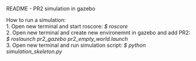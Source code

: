 README - PR2 simulation in gazebo

How to run a simulation: <br>
	1. Open new terminal and start roscore: <i> $ roscore </i><br>
	2. Open new terminal and create new environemnt in gazebo and add PR2: <i> $ roslaunch pr2_gazebo pr2_empty_world.launch </i><br>
	3. Open new terminal and run simulation script: <i> $ python simulation_skeleton.py </i><br>